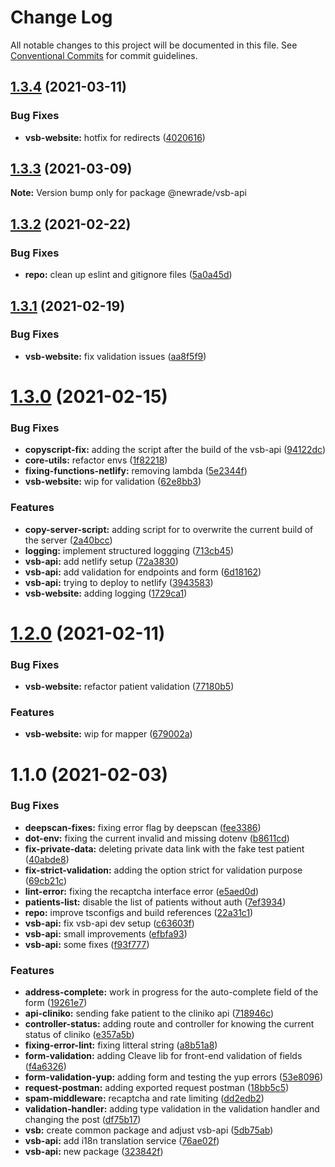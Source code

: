 # Change Log

All notable changes to this project will be documented in this file.
See [Conventional Commits](https://conventionalcommits.org) for commit guidelines.

## [1.3.4](https://github.com/newrade/newrade-core/tree/master/packages/vsb-api/compare/@newrade/vsb-api@1.3.3...@newrade/vsb-api@1.3.4) (2021-03-11)

### Bug Fixes

- **vsb-website:** hotfix for redirects ([4020616](https://github.com/newrade/newrade-core/tree/master/packages/vsb-api/commit/402061618bd468f0e7c194a1205c944f52a15112))

## [1.3.3](https://github.com/newrade/newrade-core/tree/master/packages/vsb-api/compare/@newrade/vsb-api@1.3.2...@newrade/vsb-api@1.3.3) (2021-03-09)

**Note:** Version bump only for package @newrade/vsb-api

## [1.3.2](https://github.com/newrade/newrade-core/tree/master/packages/vsb-api/compare/@newrade/vsb-api@1.3.1...@newrade/vsb-api@1.3.2) (2021-02-22)

### Bug Fixes

- **repo:** clean up eslint and gitignore files ([5a0a45d](https://github.com/newrade/newrade-core/tree/master/packages/vsb-api/commit/5a0a45d7d6e669dc6859f361093d6d5b1e3c5d09))

## [1.3.1](https://github.com/newrade/newrade-core/tree/master/packages/vsb-api/compare/@newrade/vsb-api@1.3.0...@newrade/vsb-api@1.3.1) (2021-02-19)

### Bug Fixes

- **vsb-website:** fix validation issues ([aa8f5f9](https://github.com/newrade/newrade-core/tree/master/packages/vsb-api/commit/aa8f5f9e1f2bab9eff62c32017d9a5159750e98f))

# [1.3.0](https://github.com/newrade/newrade-core/tree/master/packages/vsb-api/compare/@newrade/vsb-api@1.2.0...@newrade/vsb-api@1.3.0) (2021-02-15)

### Bug Fixes

- **copyscript-fix:** adding the script after the build of the vsb-api ([94122dc](https://github.com/newrade/newrade-core/tree/master/packages/vsb-api/commit/94122dc792aba1586e0abdecd6f5a555c7a90b42))
- **core-utils:** refactor envs ([1f82218](https://github.com/newrade/newrade-core/tree/master/packages/vsb-api/commit/1f82218b98f869c7e16202601bffe13ae085ae94))
- **fixing-functions-netlify:** removing lambda ([5e2344f](https://github.com/newrade/newrade-core/tree/master/packages/vsb-api/commit/5e2344f4eda61740f377d25f2f708e7f89e9715b))
- **vsb-website:** wip for validation ([62e8bb3](https://github.com/newrade/newrade-core/tree/master/packages/vsb-api/commit/62e8bb34fe83946b25e8e34f823cb608933658c7))

### Features

- **copy-server-script:** adding script for to overwrite the current build of the server ([2a40bcc](https://github.com/newrade/newrade-core/tree/master/packages/vsb-api/commit/2a40bccf3a2f00b06ca75eadef6fd9e25a3baee4))
- **logging:** implement structured loggging ([713cb45](https://github.com/newrade/newrade-core/tree/master/packages/vsb-api/commit/713cb4501897b14ff3d53c93d32bce0686759a7c))
- **vsb-api:** add netlify setup ([72a3830](https://github.com/newrade/newrade-core/tree/master/packages/vsb-api/commit/72a3830dab26801c066c040632b1e64b1f974e27))
- **vsb-api:** add validation for endpoints and form ([6d18162](https://github.com/newrade/newrade-core/tree/master/packages/vsb-api/commit/6d18162c1d76e2f9463443d75c88f24514061afd))
- **vsb-api:** trying to deploy to netlify ([3943583](https://github.com/newrade/newrade-core/tree/master/packages/vsb-api/commit/394358395408463b83b8140e662ffe6062109f64))
- **vsb-website:** adding logging ([1729ca1](https://github.com/newrade/newrade-core/tree/master/packages/vsb-api/commit/1729ca148e4de6831bf2b7beaeec9abf658a1b5c))

# [1.2.0](https://github.com/newrade/newrade-core/tree/master/packages/vsb-api/compare/@newrade/vsb-api@1.1.0...@newrade/vsb-api@1.2.0) (2021-02-11)

### Bug Fixes

- **vsb-website:** refactor patient validation ([77180b5](https://github.com/newrade/newrade-core/tree/master/packages/vsb-api/commit/77180b59ed02a90ff8bbaeece51fc1bf78a82287))

### Features

- **vsb-website:** wip for mapper ([679002a](https://github.com/newrade/newrade-core/tree/master/packages/vsb-api/commit/679002ab9d8cbdb5ba4b489693b8406b2b91dd06))

# 1.1.0 (2021-02-03)

### Bug Fixes

- **deepscan-fixes:** fixing error flag by deepscan ([fee3386](https://github.com/newrade/newrade-core/tree/master/packages/vsb-api/commit/fee3386d881f78036447523e48f7455ace636645))
- **dot-env:** fixing the current invalid and missing dotenv ([b8611cd](https://github.com/newrade/newrade-core/tree/master/packages/vsb-api/commit/b8611cd69d33320b4a9ab8784f8bf5fada7484de))
- **fix-private-data:** deleting private data link with the fake test patient ([40abde8](https://github.com/newrade/newrade-core/tree/master/packages/vsb-api/commit/40abde8a4d61d4fb5f2fcd73438e25e2ab61a199))
- **fix-strict-validation:** adding the option strict for validation purpose ([69cb21c](https://github.com/newrade/newrade-core/tree/master/packages/vsb-api/commit/69cb21ccc9b11f62222027b8a37fd0ce776eb279))
- **lint-error:** fixing the recaptcha interface error ([e5aed0d](https://github.com/newrade/newrade-core/tree/master/packages/vsb-api/commit/e5aed0da52bda7d9e22eb8dfbb4f80658f2797bd))
- **patients-list:** disable the list of patients without auth ([7ef3934](https://github.com/newrade/newrade-core/tree/master/packages/vsb-api/commit/7ef3934dc49ea5d57d447494750d30ed8178de28))
- **repo:** improve tsconfigs and build references ([22a31c1](https://github.com/newrade/newrade-core/tree/master/packages/vsb-api/commit/22a31c17608f6d6fda5ccd193588fd9194c68502))
- **vsb-api:** fix vsb-api dev setup ([c63603f](https://github.com/newrade/newrade-core/tree/master/packages/vsb-api/commit/c63603feac60d03d57ef1dd44396527e98a15ae8))
- **vsb-api:** small improvements ([efbfa93](https://github.com/newrade/newrade-core/tree/master/packages/vsb-api/commit/efbfa93b83aa458fab40a9691ba5e37803234f52))
- **vsb-api:** some fixes ([f93f777](https://github.com/newrade/newrade-core/tree/master/packages/vsb-api/commit/f93f777e5c2e32507777d93936074898fdfab6a8))

### Features

- **address-complete:** work in progress for the auto-complete field of the form ([19261e7](https://github.com/newrade/newrade-core/tree/master/packages/vsb-api/commit/19261e7ac3b957807fc8ee70c677fd26fa254a9d))
- **api-cliniko:** sending fake patient to the cliniko api ([718946c](https://github.com/newrade/newrade-core/tree/master/packages/vsb-api/commit/718946cb9497b7ca507b43c3ce01922daf607a97))
- **controller-status:** adding route and controller for knowing the current status of cliniko ([e357a5b](https://github.com/newrade/newrade-core/tree/master/packages/vsb-api/commit/e357a5b5c3865d664184bb659370f7b4fdc2c9a2))
- **fixing-error-lint:** fixing litteral string ([a8b51a8](https://github.com/newrade/newrade-core/tree/master/packages/vsb-api/commit/a8b51a8ce8e5c40efd6a57a05c10f1845c4f648c))
- **form-validation:** adding Cleave lib for front-end validation of fields ([f4a6326](https://github.com/newrade/newrade-core/tree/master/packages/vsb-api/commit/f4a63263d832bb14f480b20d82e57cde93d31428))
- **form-validation-yup:** adding form and testing the yup errors ([53e8096](https://github.com/newrade/newrade-core/tree/master/packages/vsb-api/commit/53e809643d48cce51bacd6abc097e5cf91429745))
- **request-postman:** adding exported request postman ([18bb5c5](https://github.com/newrade/newrade-core/tree/master/packages/vsb-api/commit/18bb5c5b3d50672b59cd29d2262a1cfe2ba43d0d))
- **spam-middleware:** recaptcha and rate limiting ([dd2edb2](https://github.com/newrade/newrade-core/tree/master/packages/vsb-api/commit/dd2edb24a527435dc45546c6753ebaa9c3464252))
- **validation-handler:** adding type validation in the validation handler and changing the post ([df75b17](https://github.com/newrade/newrade-core/tree/master/packages/vsb-api/commit/df75b1756b991dbb6b47cb9b47d186779ed811c7))
- **vsb:** create common package and adjust vsb-api ([5db75ab](https://github.com/newrade/newrade-core/tree/master/packages/vsb-api/commit/5db75ab09fc2dd4e3cd6f52b4cc2bc56398863b8))
- **vsb-api:** add i18n translation service ([76ae02f](https://github.com/newrade/newrade-core/tree/master/packages/vsb-api/commit/76ae02fa4bc15c744b5d2629267bda27b66d9403))
- **vsb-api:** new package ([323842f](https://github.com/newrade/newrade-core/tree/master/packages/vsb-api/commit/323842f2a905ea89b3f03a423c09c2e49125aeec))

